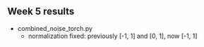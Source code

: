 ## Week 5 results


- combined_noise_torch.py
  - normalization fixed: previously [-1, 1] and [0, 1], now [-1, 1]